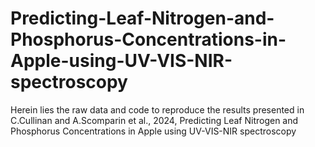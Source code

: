 # Predicting-Leaf-Nitrogen-and-Phosphorus-Concentrations-in-Apple-using-UV-VIS-NIR-spectroscopy
Herein lies the raw data and code to reproduce the results presented in C.Cullinan and A.Scomparin et al., 2024, Predicting Leaf Nitrogen and Phosphorus Concentrations in Apple using UV-VIS-NIR spectroscopy

